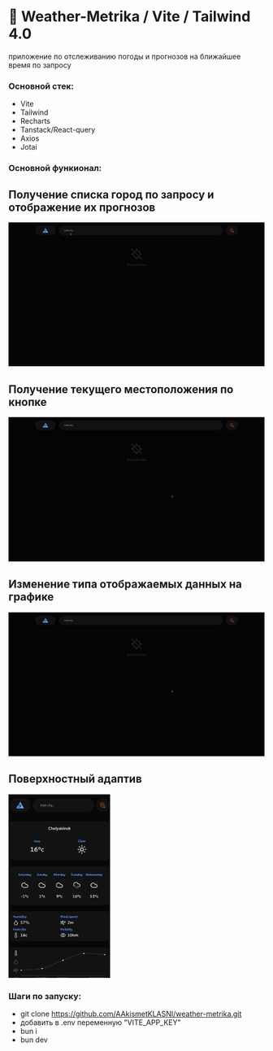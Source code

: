 # :blue_heart: Weather-Metrika / Vite / Tailwind 4.0

приложение по отслеживанию погоды и прогнозов на ближайшее время по запросу

### Основной стек: 
- Vite
- Tailwind
- Recharts
- Tanstack/React-query
- Axios
- Jotai

### Основной функионал: 

## Получение списка город по запросу и отображение их прогнозов
<img src='https://github.com/AAkismetKLASNI/weather-metrika/blob/master/assets.readme/1.gif' alt='gif'/>

## Получение текущего местоположения по кнопке
<img src='https://github.com/AAkismetKLASNI/weather-metrika/blob/master/assets.readme/2.gif' alt='gif'/>

## Изменение типа отображаемых данных на графике
<img src='https://github.com/AAkismetKLASNI/weather-metrika/blob/master/assets.readme/2.gif' alt='gif'/>

## Поверхностный адаптив
<img src='https://github.com/AAkismetKLASNI/weather-metrika/blob/master/assets.readme/1.jpg' width='200' alt='gif'/>

### Шаги по запуску:
- git clone https://github.com/AAkismetKLASNI/weather-metrika.git
- добавить в .env переменную "VITE_APP_KEY"
- bun i
- bun dev
